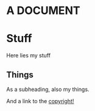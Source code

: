 # A DOCUMENT

# Stuff

Here lies my stuff

## Things

As a subheading, also my things.

And a link to the [copyright!](/copyright)
